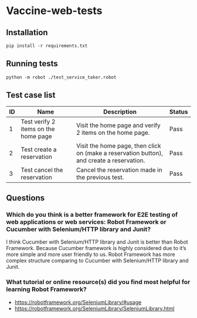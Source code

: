 # Vaccine-web-tests

## Installation

```
pip install -r requirements.txt
```

## Running tests

```
python -m robot ./test_service_taker.robot
```

## Test case list
| ID | Name                                 | Description                                                                               | Status |
|----|--------------------------------------|-------------------------------------------------------------------------------------------|--------|
| 1  | Test verify 2 items on the home page | Visit the home page and verify 2 items on the home page.                                  | Pass   |
| 2  | Test create a reservation            | Visit the home page, then click on (make a reservation button), and create a reservation. | Pass   |
| 3  | Test cancel the reservation          | Cancel the reservation made in the previous test.                                         | Pass   |

## Questions

### Which do you think is a better framework for E2E testing of web applications or web services: Robot Framework or Cucumber with Selenium/HTTP library and Junit?     
I think Cucumber with Selenium/HTTP library and Junit is better than Robot Framework. Because Cucumber framework is highly considered due to it’s more simple and more user friendly to us. Robot Framework has more complex structure comparing to Cucumber with Selenium/HTTP library and Junit.    


### What tutorial or online resource(s) did you find most helpful for learning Robot Framework?
- https://robotframework.org/SeleniumLibrary/#usage
- https://robotframework.org/SeleniumLibrary/SeleniumLibrary.html